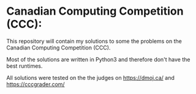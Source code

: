 # Canadian Computing Competition (CCC):
This repository will contain my solutions to some the problems on the Canadian Computing Competition (CCC).

Most of the solutions are written in Python3 and therefore don't have the best runtimes.

All solutions were tested on the the judges on https://dmoj.ca/ and https://cccgrader.com/ 
